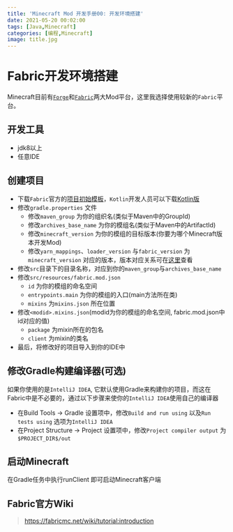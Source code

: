 ```yaml
---
title: 'Minecraft Mod 开发手册00: 开发环境搭建'
date: 2021-05-20 00:02:00
tags: [Java,Minecraft]
categories: [编程,Minecraft]
image: title.jpg
---
```


# Fabric开发环境搭建
Minecraft目前有[`Forge`](https://forums.minecraftforge.net/)和[`Fabric`](https://fabricmc.net/)两大Mod平台，这里我选择使用较新的`Fabric`平台。

## 开发工具
- jdk8以上
- 任意IDE

## 创建项目
- 下载`Fabric`官方的[项目初始模板](https://github.com/FabricMC/fabric-example-mod/)，`Kotlin`开发人员可以下载[Kotlin版](https://github.com/natanfudge/fabric-example-mod-kotlin)
- 修改`gradle.properties` 文件
  - 修改`maven_group` 为你的组织名(类似于Maven中的GroupId)
  - 修改`archives_base_name` 为你的模组名(类似于Maven中的ArtifactId)
  - 修改`minecraft_version` 为你的模组的目标版本(你要为哪个Minecraft版本开发Mod)
  - 修改`yarn_mappings`、`loader_version` 与`fabric_version` 为`minecraft_version` 对应的版本，版本对应关系可在[这里](https://fabricmc.net/versions.html)查看
- 修改`src`目录下的目录名称，对应到你的`maven_group`与`archives_base_name`
- 修改`src/resources/fabric.mod.json`
  - `id` 为你的模组的命名空间
  - `entrypoints.main` 为你的模组的入口(main方法所在类)
  - `mixins` 为`mixins.json` 所在位置
- 修改`<modid>.mixins.json`(modid为你的模组的命名空间, fabric.mod.json中id对应的值)
  - `package` 为mixin所在的包名
  - `client` 为mixin的类名
- 最后，将修改好的项目导入到你的IDE中

<!-- more -->

## 修改Gradle构建编译器(可选)
如果你使用的是`IntelliJ IDEA`, 它默认使用Gradle来构建你的项目，而这在Fabric中是不必要的，通过以下步骤来使你的`IntelliJ IDEA`使用自己的编译器
- 在Build Tools -> Gradle 设置项中，修改`Build and run using` 以及`Run tests using` 选项为`IntelliJ IDEA`
- 在Project Structure -> Project 设置项中，修改`Project compiler output` 为`$PROJECT_DIR$/out`

## 启动Minecraft
在Gradle任务中执行runClient 即可启动Minecraft客户端

## Fabric官方Wiki
> https://fabricmc.net/wiki/tutorial:introduction
